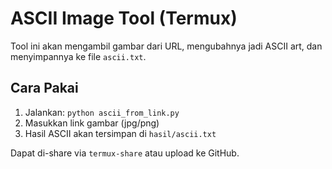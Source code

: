 # ASCII Image Tool (Termux)

Tool ini akan mengambil gambar dari URL, mengubahnya jadi ASCII art, dan menyimpannya ke file `ascii.txt`.

## Cara Pakai
1. Jalankan: `python ascii_from_link.py`
2. Masukkan link gambar (jpg/png)
3. Hasil ASCII akan tersimpan di `hasil/ascii.txt`

Dapat di-share via `termux-share` atau upload ke GitHub.
